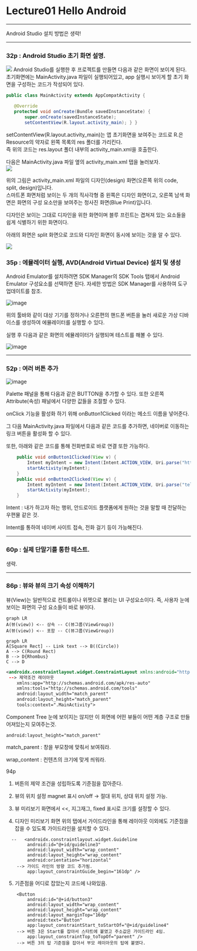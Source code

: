 # Lecture01 Hello Android
<hr/>

Android Studio 설치 방법은 생락!

<hr/>

### 32p : Android Studio 초기 화면 설명.

<img src="https://user-images.githubusercontent.com/84966961/121198414-13156a00-c8ad-11eb-86cd-ecaab7203c56.jpg">
 Android Studio를 실행한 후 프로젝트를 만들면 다음과 같은 화면이 보이게 된다.   
 초기화면에는 MainActivity.java 파일이 실행되어있고, app 실행시 보이게 할 초기 화면을 구성하는 코드가 작성되어 있다.
 
 ```java
 public class MainActivity extends AppCompatActivity {

    @Override
    protected void onCreate(Bundle savedInstanceState) {
        super.onCreate(savedInstanceState);
        setContentView(R.layout.activity_main); } }
 ```
 setContentView(R.layout.activity_main)는 앱 초기화면을 보여주는 코드로 R.은 Resource의 약자로 왼쪽 목록의 res 폴더를 가리킨다.   
 즉 위의 코드는 res.layout 폴더 내부의 activity_main.xml을 호출한다.   
 
 다음은 MainActivity.java 파일 옆의 activity_main.xml 탭을 눌러보자.   
<img src="https://user-images.githubusercontent.com/84966961/121198423-1577c400-c8ad-11eb-89f4-9602292ca7c4.jpg">

 위의 그림은 activity_main.xml 파일의 디자인(design) 화면(오른쪽 위의 code, split, design)입니다.   
 스마트폰 화면처럼 보이는 두 개의 직사각형 중 왼쪽은 디자인 화면이고, 오른쪽 남색 화면은 화면의 구성 요소만을 보여주는 청사진 화면(Blue Print)입니다.
 
  디자인은 보이는 그대로 디자인을 위한 화면이며 블루 프린트는 겹쳐져 있는 요소들을 쉽게 식별하기 위한 화면이다.

   아래의 화면은 split 화면으로 코드와 디자인 화면이 동시에 보이는 것을 알 수 있다.

<img src="https://user-images.githubusercontent.com/84966961/121198421-14df2d80-c8ad-11eb-9fd4-ed49f1979eef.jpg">

### 35p : 에뮬레이터 실행, AVD(Android Virtual Device) 설치 및 생성

Android Emulator를 설치하려면 SDK Manager의 SDK Tools 탭에서 Android Emulator 구성요소를 선택하면 된다. 자세한 방법은 SDK Manager를 사용하여 도구 업데이트를 참조.

![image](https://user-images.githubusercontent.com/84966961/121202477-486f8700-c8b0-11eb-9adc-bbb4a1be9de3.png)

 위의 툴바와 같이 대상 기기를 정하거나 오른편의 핸드폰 버튼을 눌러 새로운 가상 디바이스를 생성하여 에뮬레이터를 실행할 수 있다.
    
 실행 후 다음과 같은 화면의 에뮬레이터가 실행되며 테스트를 해볼 수 있다.
 
 ![image](https://user-images.githubusercontent.com/84966961/121210313-8a9bc700-c8b6-11eb-9351-7b4ec314d625.png)
 
   <hr/>
   
   ### 52p : 여러 버튼 추가

![image](https://user-images.githubusercontent.com/84966961/121211087-2af1eb80-c8b7-11eb-84b9-1edcce45b393.png)

 Palette 패널을 통해 다음과 같은 BUTTON을 추가할 수 있다. 또한 오른쪽 Attribute(속성) 패널에서 다양한 값들을 조절할 수 있다. 
   
 onClick 기능을 활성화 하기 위해 onButton1Clicked 이라는 메소드 이름을 넣어준다.

 그 다음 MainActivity.java 파일에서 다음과 같은 코드를 추가하면, 네이버로 이동하는 링크 버튼을 활성화 할 수 있다.   
 
  또한, 아래와 같은 코드를 통해 전화번호로 바로 연결 또한 가능하다.

```java
    public void onButton1Clicked(View v) {
        Intent myIntent = new Intent(Intent.ACTION_VIEW, Uri.parse("http://m.naver.com"));
        startActivity(myIntent);
    }
    public void onButton2Clicked(View v) {
        Intent myIntent = new Intent(Intent.ACTION_VIEW, Uri.parse("tel:010-1000-1000"));
        startActivity(myIntent);
    }
```
   
  Intent : 내가 하고자 하는 행위, 안드로이드 플랫폼에게 원하는 것을 말할 때 전달하는 우편물 같은 것.
  
  Intent를 통하여 네이버 사이트 접속, 전화 걸기 등이 가능해진다.
  
  <hr/>
  
  ### 60p : 실제 단말기를 통한 테스트.

   생략.
   
  <hr/>
  
  ### 86p : 뷰와 뷰의 크기 속성 이해하기

  뷰(View)는 일반적으로 컨트롤이나 위젯으로 불리는 UI 구성요소이다.
  즉, 사용자 눈에 보이는 화면의 구성 요소들이 바로 뷰이다.

```mermaid
graph LR
A(뷰(view)) <-- 상속 -- C(뷰그룹(ViewGroup))
A(뷰(view)) <-- 포함 -- C(뷰그룹(ViewGroup))
```
```mermaid
graph LR
A[Square Rect] -- Link text --> B((Circle))
A --> C(Round Rect)
B --> D{Rhombus}
C --> D
```

```xml
<androidx.constraintlayout.widget.ConstraintLayout xmlns:android="http://schemas.android.com/apk/res/android"
 --> 제약조건 레이아웃
    xmlns:app="http://schemas.android.com/apk/res-auto"
    xmlns:tools="http://schemas.android.com/tools"
    android:layout_width="match_parent"
    android:layout_height="match_parent"
    tools:context=".MainActivity">
```

Component Tree
 눈에 보이지는 않지만 이 화면에 어떤 뷰들이 어떤 계층 구조로 만들어져있는지 모여주는것.


    android:layout_height="match_parent"

match_parent : 창을 부모창에 맞춰서 보여줘라.

wrap_content : 컨텐츠의 크기에 맞게 씌워라.

94p

1. 버튼의 제약 조건을 성립하도록 기준점을 잡아준다.

2. 뷰의 위치 설정 magnet 표시 on/off
	-> 절대 위치, 상대 위치 설정 가능.

3. 뷰 미리보기 화면에서 <<, 지그재그, fixed 표시로 크기를 설정할 수 있다.

4. 디자인 미리보기 화면 위의 탭에서 가이드라인을 통해
레이아웃 이외에도 기준점을 잡을 수 있도록 가이드라인을 설치할 수 있다. 

```
  --   <androidx.constraintlayout.widget.Guideline
        android:id="@+id/guideline3"
        android:layout_width="wrap_content"
        android:layout_height="wrap_content"
        android:orientation="horizontal"
	--> 가이드 라인의 방향 코드 추가됨.
        app:layout_constraintGuide_begin="161dp" />
```

5. 기준점을 어디로 잡았는지 코드에 나와있음.
```
    <Button
        android:id="@+id/button3"
        android:layout_width="wrap_content"
        android:layout_height="wrap_content"
        android:layout_marginTop="16dp"
        android:text="Button"
        app:layout_constraintStart_toStartOf="@+id/guideline4"
	--> 버튼 3은 Start를 잡아서 스타트에 붙였고 주소값은 가이드라인 4임.
        app:layout_constraintTop_toTopOf="parent" />
	--> 버튼 3의 탑 기준점을 잡아서 부모 레이아웃의 탑에 붙였다.
```
